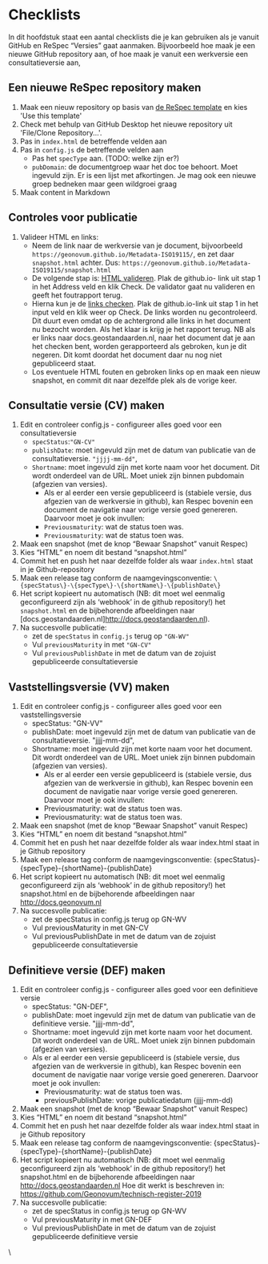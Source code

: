 # Checklists

In dit hoofdstuk staat een aantal checklists die je kan gebruiken als je vanuit GitHub en ReSpec “Versies” gaat aanmaken. Bijvoorbeeld hoe maak je een nieuwe GitHub repository aan, of hoe maak je vanuit een werkversie een consultatieversie aan,

## Een nieuwe ReSpec repository maken

1. Maak een nieuw repository op basis van [de ReSpec template](https://github.com/Geonovum/NL-ReSpec-GN-template) en kies 'Use this template'
2. Check met behulp van GitHub Desktop het nieuwe repository uit 'File/Clone Repository...'.
3. Pas in `index.html` de betreffende velden aan
4. Pas in `config.js` de betreffende velden aan
    - Pas het `specType` aan. (TODO: welke zijn er?)
    - `pubDomain`: de documentgroep waar het doc toe behoort. Moet ingevuld zijn. Er is een lijst met afkortingen. Je mag ook een nieuwe groep bedneken maar geen wildgroei graag
5. Maak content in Markdown

## Controles voor publicatie

1. Valideer HTML en links:
    -  Neem de link naar de werkversie van je document, bijvoorbeeld `https://geonovum.github.io/Metadata-ISO19115/`, en zet daar `snapshot.html` achter. Dus: `https://geonovum.github.io/Metadata-ISO19115/snapshot.html`
    -  De volgende stap is: [HTML valideren](https://validator.w3.org). Plak de github.io- link uit stap 1 in het Address veld en klik Check. De validator gaat nu valideren en geeft het foutrapport terug.
    -  Hierna kun je de [links checken](https://validator.w3.org/checklink). Plak de github.io-link uit stap 1 in het input veld en klik weer op Check. De links worden nu gecontroleerd. Dit duurt even omdat op de achtergrond alle links in het document nu bezocht worden. Als het klaar is krijg je het rapport terug. NB als er links naar docs.geostandaarden.nl, naar het document dat je aan het checken bent, worden gerapporteerd als gebroken, kun je dit negeren. Dit komt doordat het document daar nu nog niet gepubliceerd staat.
    - Los eventuele HTML fouten en gebroken links op en maak een nieuw snapshot, en commit dit naar dezelfde plek als de vorige keer.


## Consultatie versie (CV) maken

1. Edit en controleer config.js - configureer alles goed voor een consultatieversie
    - `specStatus`:`"GN-CV"`
    - `publishDate`: moet ingevuld zijn met de datum van publicatie van de consultatieversie. `"jjjj-mm-dd"`,
    - `Shortname`: moet ingevuld zijn met korte naam voor het document. Dit wordt onderdeel van de URL. Moet uniek zijn binnen pubdomain (afgezien van versies).
        -  Als er al eerder een versie gepubliceerd is (stabiele versie, dus afgezien van de werkversie in github), kan Respec bovenin een document de navigatie naar vorige versie goed genereren. Daarvoor moet je ook invullen:
        - `Previousmaturity`: wat de status toen was.
        - `Previousmaturity`: wat de status toen was.
2. Maak een snapshot (met de knop “Bewaar Snapshot” vanuit Respec)
3. Kies “HTML” en noem dit bestand “snapshot.html”
4. Commit het en push het naar dezelfde folder als waar `index.html` staat in je Github-repository
6.  Maak een release tag conform de naamgevingsconventie: `\{specStatus\}-\{specType\}-\{shortName\}-\{publishDate\}`
7. Het script kopieert nu automatisch (NB: dit moet wel eenmalig geconfigureerd zijn als ‘webhook’ in de github repository!) het `snapshot.html` en de bijbehorende afbeeldingen naar [docs.geostandaarden.nl]http://docs.geostandaarden.nl).
8. Na succesvolle publicatie: 	
    - zet de `specStatus` in `config.js` terug op `"GN-WV"`
    - Vul `previousMaturity` in met `"GN-CV"`
    - Vul `previousPublishDate` in met de datum van de zojuist gepubliceerde consultatieversie

## Vaststellingsversie (VV) maken

1. Edit en controleer config.js - configureer alles goed voor een vaststellingsversie
    - specStatus: "GN-VV"
    - publishDate: moet ingevuld zijn met de datum van publicatie van de consultatieversie. "jjjj-mm-dd",
    - Shortname: moet ingevuld zijn met korte naam voor het document. Dit wordt onderdeel van de URL. Moet uniek zijn binnen pubdomain (afgezien van versies).
        -  Als er al eerder een versie gepubliceerd is (stabiele versie, dus afgezien van de werkversie in github), kan Respec bovenin een document de navigatie naar vorige versie goed genereren. Daarvoor moet je ook invullen:
        - Previousmaturity: wat de status toen was.
        - Previousmaturity: wat de status toen was.
2. Maak een snapshot (met de knop “Bewaar Snapshot” vanuit Respec)
3. Kies “HTML” en noem dit bestand “snapshot.html”
4. Commit het en push het naar dezelfde folder als waar index.html staat in je Github repository
5.  Maak een release tag conform de naamgevingsconventie: \{specStatus\}-\{specType\}-\{shortName\}-\{publishDate\}
6. Het script kopieert nu automatisch (NB: dit moet wel eenmalig geconfigureerd zijn als ‘webhook’ in de github repository!) het snapshot.html en de bijbehorende afbeeldingen naar http://docs.geonovum.nl
7. Na succesvolle publicatie: 	
    - zet de specStatus in config.js terug op GN-WV
    - Vul previousMaturity in met GN-CV
    - Vul previousPublishDate in met de datum van de zojuist gepubliceerde consultatieversie


## Definitieve versie (DEF) maken

1. Edit en controleer config.js - configureer alles goed voor een definitieve versie
    - specStatus: "GN-DEF",
    - publishDate: moet ingevuld zijn met de datum van publicatie van de definitieve versie. "jjjj-mm-dd",
    - Shortname: moet ingevuld zijn met korte naam voor het document. Dit wordt onderdeel van de URL. Moet uniek zijn binnen pubdomain (afgezien van versies).
    - Als er al eerder een versie gepubliceerd is (stabiele versie, dus afgezien van de werkversie in github), kan Respec bovenin een document de navigatie naar vorige versie goed genereren. Daarvoor moet je ook invullen:
        - Previousmaturity: wat de status toen was.
        - previousPublishDate: vorige publicatiedatum (jjjj-mm-dd)
2. Maak een snapshot (met de knop “Bewaar Snapshot” vanuit Respec)
3. Kies “HTML” en noem dit bestand “snapshot.html”
4. Commit het en push het naar dezelfde folder als waar index.html staat in je Github repository
6. Maak een release tag conform de naamgevingsconventie: {specStatus}-{specType}-{shortName}-{publishDate}
7. Het script kopieert nu automatisch (NB: dit moet wel eenmalig geconfigureerd zijn als ‘webhook’ in de github repository!) het snapshot.html en de bijbehorende afbeeldingen naar http://docs.geostandaarden.nl Hoe dit werkt is beschreven in: https://github.com/Geonovum/technisch-register-2019
8. Na succesvolle publicatie:
    - zet de specStatus in config.js terug op GN-WV
    - Vul previousMaturity in met GN-DEF
    - Vul previousPublishDate in met de datum van de zojuist gepubliceerde definitieve versie


\